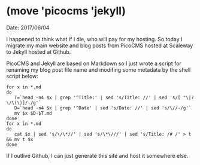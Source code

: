 # (move 'picocms 'jekyll)

Date: 2017/06/04

I happened to think what if I die, who will pay for my hosting. So today I migrate my main website and blog posts from PicoCMS hosted at Scaleway to Jekyll hosted at Github.

PicoCMS and Jekyll are based on Markdown so I just wrote a script for renaming my blog post file name and modifing some metadata by the shell script below: 

````Sh
for x in *.md
do 
   T=`head -n4 $x | grep '^Title:' | sed 's/Title: //' | sed 's/[ "\|?\/\(\)]/-/g'` 
   D=`head -n4 $x | grep '^Date' | sed 's/Date: //' | sed 's/\//-/g'`
   mv $x $D-$T.md
done
for x in *.md
do 
   cat $x | sed 's/\/\*//' | sed 's/\*\///' | sed 's/Title: /# /' > t && mv t $x 
done
````

If I outlive Github, I can just generate this site and host it somewhere else.
